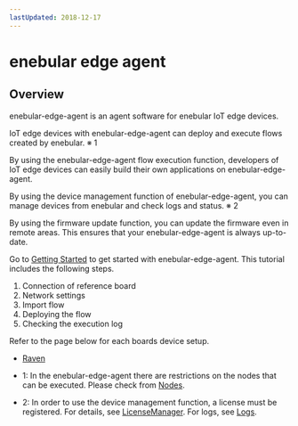 ```yaml
---
lastUpdated: 2018-12-17
---
```


# enebular edge agent

## Overview

enebular-edge-agent is an agent software for enebular IoT edge devices.

IoT edge devices with enebular-edge-agent can deploy and execute flows created by enebular. ※ 1

By using the enebular-edge-agent flow execution function, developers of IoT edge devices can easily build their own applications on enebular-edge-agent.

By using the device management function of enebular-edge-agent, you can manage devices from enebular and check logs and status. ※ 2

By using the firmware update function, you can update the firmware
even in remote areas. This ensures that your enebular-edge-agent is always up-to-date.

Go to [Getting Started](./GettingStarted.md) to get started with enebular-edge-agent. This tutorial includes the following steps.

1. Connection of reference board
1. Network settings
1. Import flow
1. Deploying the flow
1. Checking the execution log

Refer to the page below for each boards device setup.

- [Raven](./../Board/RAVEN.md)

* 1: In the enebular-edge-agent there are restrictions on the nodes that can be executed. Please check from [Nodes](./Nodes.md).

* 2: In order to use the device management function, a license must be registered. For details, see [LicenseManager](./../Device/LicenseManager.md). For logs, see [Logs](./../Device/Logs.md).
